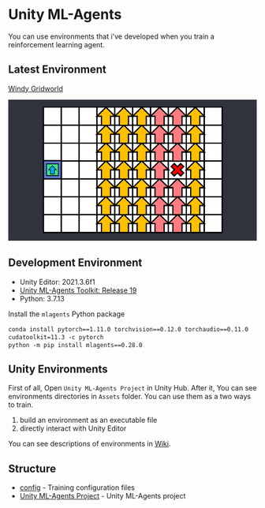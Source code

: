 # Unity ML-Agents

You can use environments that i've developed when you train a reinforcement learning agent.

## Latest Environment

[Windy Gridworld](https://github.com/DevSlem/unity-ml-agents/wiki/Windy-Gridworld)

![](/Images/windygridworld.webp)

## Development Environment

* Unity Editor: 2021.3.6f1
* [Unity ML-Agents Toolkit: Release 19](https://github.com/Unity-Technologies/ml-agents/tree/release_19)
* Python: 3.7.13

Install the `mlagents` Python package

```
conda install pytorch==1.11.0 torchvision==0.12.0 torchaudio==0.11.0 cudatoolkit=11.3 -c pytorch
python -m pip install mlagents==0.28.0
```

## Unity Environments

First of all, Open `Unity ML-Agents Project` in Unity Hub. After it, You can see environments directories in `Assets` folder. You can use them as a two ways to train.

1. build an environment as an executable file
2. directly interact with Unity Editor

You can see descriptions of environments in [Wiki](https://github.com/DevSlem/unity-ml-agents/wiki).

## Structure

* [config](/config/) - Training configuration files
* [Unity ML-Agents Project](/Unity%20ML-Agents%20Project/) - Unity ML-Agents project
